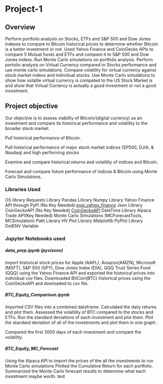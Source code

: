 # Project-1
## Overview
Perform portfolio analysis on Stocks, ETFs and S&P 500 and Dow Jones indexes to compare to Bitcoin historical prices to determine whether Bitcoin is a better investment or not. 
Used Yahoo Finance and CoinGecko APIs to compare 5 Mutual funds and ETFs and compare it to S&P 500 and Dow Jones indexs. Run Monte Carlo simulations on portfolio analysis.
Perform portolio analysis on Virtual Currency compared to Stocks performance and use monte carlo simulations.
Compare volatility for virtual currency against stock market indexs and individual stocks. Use Monte Carlo simulations to show how volatile virtual currency is compated to the US Stock Market is and show that Virtual Currency is actually a good investment or not a good investment.

## Project objective

Our objective is to assess viability of Bitcoin/(digital currency) as an investment and compare its historical performance and volatility to the broader stock market. 

Pull historical performance of Bitcoin.

Pull historical performance of major stock market indices (SP500, DJIA, & Nasdaq) and high performing stocks

Examine and compare historical returns and volatility of indices and Bitcoin.

Forecast and compare future performance of indices & Bitcoin using Monte Carlo Simulations.

### Libraries Used
OS library
Requests Library
Pandas Library
Numpy Library
Yahoo Finance API through PyPi (No Key Needed)
[pypi_yahoo_finance](https://pypi.org/project/yahoo-finance/)
Json Library
CoinGeckoAPI (No Key Needed)
[CoinGeckoAPI](https://www.coingecko.com/en/api)
DateTime Library
Alpaca Trade API(Key Needed)
Monte Carlo Simulations (MCForecastTools, MCSimulation)
Path Library
HV Plot Library
Matplotlib PyPlot Library
DotENV Variable

### Jupyter Notebooks used
##### data_prep.ipynb (pyvizenv) 
Import historical stock prices for Apple (AAPL), Amazon(AMZN), Microsoft (MSFT), S&P 500 (SPY), Dow Jones Index (DIA), QQQ Trust Series Fund (QQQ) using the Yahoo Finance API and exported the historical prices into individual csv files.
Downloaded BitCoin(BTC) historical prices using the CoinGeckoAPI and dowloaded to csv file.

##### BTC_Equity_Comparison.ipynb
Imported CSV files into a combined dataframe.
Calculated the daily returns and plot them.
Assessed the volatility of BTC compared to the stocks and ETFs.
Run the standard deviations of each investment and plot them.
Plot the standard deviation of all of the investments and plot them in one graph.

Compared the first 3000 days of each investment and compare the volatility.

##### BTC_Equity_MC_Forecast
Using the Alpaca API to import the prices of the all the investments to run Monte Carlo simulations
Plotted the Cumulative Return for each portfolio.
Summarized the Monte Carlo forecast results to determine what each investment maybe worth.
test